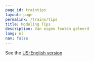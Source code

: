 ```yaml
---
page_id: traintips
layout: page
permalink: /trains/tips
title: Modeling Tips
description: Van eigen fouten geleerd
lang: nl
nav: false
---
```


See the <a href="../../trains/tips.html">US-English version</a>
